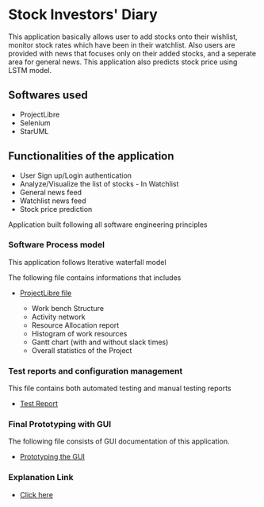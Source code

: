 # Stock Investors' Diary

<p>This application basically allows user to add stocks onto their wishlist, monitor stock rates which have been in their watchlist. Also users are provided with news that focuses only on their added stocks, and a seperate area for general news. This application also predicts stock price using LSTM model.</p>

## Softwares used
<ul>
<li>ProjectLibre</li>
<li>Selenium</li>
<li>StarUML</li>
</ul>


## Functionalities of the application
<ul>
<li>User Sign up/Login authentication</li>
<li>Analyze/Visualize the list of stocks - In Watchlist</li>
<li>General news feed</li>
<li>Watchlist news feed</li>
<li>Stock price prediction</li>
</ul>


<p>Application built following all software engineering principles</p>

### Software Process model 
<p>This application follows Iterative waterfall model</p>
<p>The following file contains informations that includes
<ul> <li><a href="https://github.com/Sabari-rv/Stock_Investors_Diary/blob/main/Stock_Investor's_Diary.pod">ProjectLibre file</a></li>
<ul>
<li>Work bench Structure</li>
<li>Activity network</li>
<li>Resource Allocation report</li>
<li>Histogram of work resources</li>
<li>Gantt chart (with and without slack times) </li>
<li>Overall statistics of the Project</li>
</ul></ul>
</p>

### Test reports and configuration management
<p>This file contains both automated testing and manual testing reports</p>
<ul>
<li><a href="https://github.com/Sabari-rv/Stock_Investors_Diary/blob/main/Test%20Reports.pdf">Test Report</a></li>
</ul>


### Final Prototyping with GUI
<p> The following file consists of GUI documentation of this application.</p>
<ul>
<li><a href="https://github.com/Sabari-rv/Stock_Investors_Diary/blob/main/Prototype.pdf">Prototyping the GUI</a></li>
</ul>

### Explanation Link
<ul><li><a href="https://drive.google.com/file/d/16mbcN7mExuZcmIocd59QMIpqEY4c_YHe/view?usp=sharing">Click here</a></li></ul>